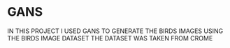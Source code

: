 # GANS
IN THIS PROJECT I USED GANS TO GENERATE THE BIRDS IMAGES USING THE BIRDS IMAGE DATASET
THE DATASET WAS TAKEN FROM CROME 


